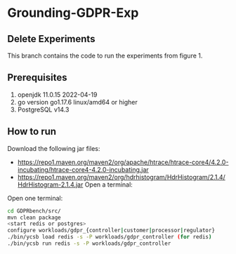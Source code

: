 # Grounding-GDPR-Exp

## Delete Experiments
This branch contains the code to run the experiments from figure 1. 

## Prerequisites
1. openjdk 11.0.15 2022-04-19
2. go version go1.17.6 linux/amd64 or higher
3. PostgreSQL v14.3

## How to run
Download the following jar files:
- https://repo1.maven.org/maven2/org/apache/htrace/htrace-core4/4.2.0-incubating/htrace-core4-4.2.0-incubating.jar
- https://repo1.maven.org/maven2/org/hdrhistogram/HdrHistogram/2.1.4/HdrHistogram-2.1.4.jar 
Open a terminal:

Open one terminal:
```bash
cd GDPRbench/src/
mvn clean package
<start redis or postgres>
configure workloads/gdpr_{controller|customer|processor|regulator}
./bin/ycsb load redis -s -P workloads/gdpr_controller (for redis)
./bin/ycsb run redis -s -P workloads/gdpr_controller
```